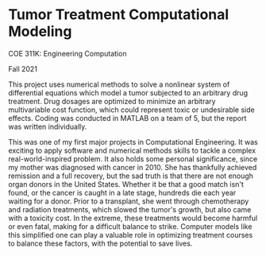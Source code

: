 # Tumor Treatment Computational Modeling

COE 311K: Engineering Computation

Fall 2021

This project uses numerical methods to solve a nonlinear system of differential equations which model a tumor subjected to an arbitrary drug treatment. Drug dosages are optimized to minimize an arbitrary multivariable cost function, which could represent toxic or undesirable side effects. Coding was conducted in MATLAB on a team of 5, but the report was written individually.

This was one of my first major projects in Computational Engineering. It was exciting to apply software and numerical methods skills to tackle a complex real-world-inspired problem. It also holds some personal significance, since my mother was diagnosed with cancer in 2010. She has thankfully achieved remission and a full recovery, but the sad truth is that there are not enough organ donors in the United States. Whether it be that a good match isn't found, or the cancer is caught in a late stage, hundreds die each year waiting for a donor. Prior to a transplant, she went through chemotherapy and radiation treatments, which slowed the tumor's growth, but also came with a toxicity cost. In the extreme, these treatments would become harmful or even fatal, making for a difficult balance to strike. Computer models like this simplified one can play a valuable role in optimizing treatment courses to balance these factors, with the potential to save lives.
